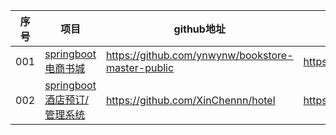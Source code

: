 | 序号 | 项目                                                         | github地址                                        | gitee地址                             |
| ---- | ------------------------------------------------------------ | ------------------------------------------------- | ------------------------------------- |
| 001  | [springboot 电商书城](https://github.com/ynwynw/bookstore-master-public) | https://github.com/ynwynw/bookstore-master-public | https://gitee.com/xinchennn/bookstore |
| 002  | [springboot 酒店预订/管理系统](https://github.com/XinChennn/hotel) | https://github.com/XinChennn/hotel                | https://gitee.com/xinchennn/hotel     |

